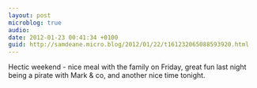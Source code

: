 ```yaml
---
layout: post
microblog: true
audio: 
date: 2012-01-23 00:41:34 +0100
guid: http://samdeane.micro.blog/2012/01/22/t161232065088593920.html
---
```

Hectic weekend - nice meal with the family on Friday, great fun last night being a pirate with Mark &amp; co, and another nice time tonight.
